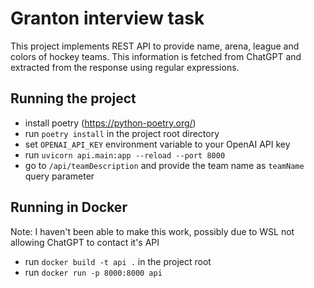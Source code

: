 # Granton interview task

This project implements REST API to provide name, arena, league and colors of hockey teams.
This information is fetched from ChatGPT and extracted from the response using regular expressions.

## Running the project

* install poetry (https://python-poetry.org/)
* run `poetry install` in the project root directory
* set `OPENAI_API_KEY` environment variable to your OpenAI API key
* run `uvicorn api.main:app --reload --port 8000`
* go to `/api/teamDescription` and provide the team name as `teamName` query parameter

## Running in Docker
Note: I haven't been able to make this work, possibly due to WSL not  allowing ChatGPT to contact it's API
* run `docker build -t api .` in the project root
* run `docker run -p 8000:8000 api`